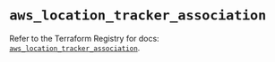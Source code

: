 # `aws_location_tracker_association`

Refer to the Terraform Registry for docs: [`aws_location_tracker_association`](https://registry.terraform.io/providers/hashicorp/aws/4.67.0/docs/resources/location_tracker_association).
